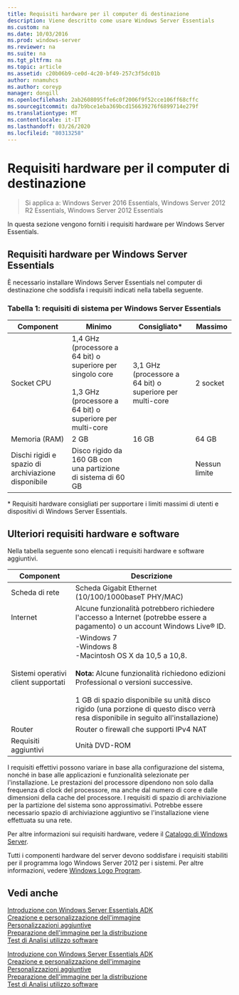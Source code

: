```yaml
---
title: Requisiti hardware per il computer di destinazione
description: Viene descritto come usare Windows Server Essentials
ms.custom: na
ms.date: 10/03/2016
ms.prod: windows-server
ms.reviewer: na
ms.suite: na
ms.tgt_pltfrm: na
ms.topic: article
ms.assetid: c20b06b9-ce0d-4c20-bf49-257c3f5dc01b
author: nnamuhcs
ms.author: coreyp
manager: dongill
ms.openlocfilehash: 2ab2608095ffe6c0f2006f9f52cce106ff68cffc
ms.sourcegitcommit: da7b9bce1eba369bcd156639276f6899714e279f
ms.translationtype: MT
ms.contentlocale: it-IT
ms.lasthandoff: 03/26/2020
ms.locfileid: "80313258"
---
```

# <a name="hardware-requirements-for-the-target-computer"></a>Requisiti hardware per il computer di destinazione

>Si applica a: Windows Server 2016 Essentials, Windows Server 2012 R2 Essentials, Windows Server 2012 Essentials

In questa sezione vengono forniti i requisiti hardware per Windows Server Essentials.  
  
## <a name="hardware-requirements-for-windows-server-essentials"></a>Requisiti hardware per Windows Server Essentials  
 È necessario installare Windows Server Essentials nel computer di destinazione che soddisfa i requisiti indicati nella tabella seguente.  
  
### <a name="table-1--system-requirements-for-windows-server-essentials"></a>Tabella 1: requisiti di sistema per Windows Server Essentials  
  
|Component|Minimo|Consigliato*|Massimo|  
|---------------|-------------|-------------------|-------------|  
|Socket CPU|1,4 GHz (processore a 64 bit) o superiore per singolo core<br /><br /> 1,3 GHz (processore a 64 bit) o superiore per multi-core|3,1 GHz (processore a 64 bit) o superiore per multi-core|2 socket|  
|Memoria (RAM)|2 GB|16 GB|64 GB|  
|Dischi rigidi e spazio di archiviazione disponibile|Disco rigido da 160 GB con una partizione di sistema di 60 GB||Nessun limite|  
  
 \* Requisiti hardware consigliati per supportare i limiti massimi di utenti e dispositivi di Windows Server Essentials.  
  
## <a name="additional-hardware-and-software-requirements"></a>Ulteriori requisiti hardware e software  
 Nella tabella seguente sono elencati i requisiti hardware e software aggiuntivi.  
  
|Component|Descrizione|  
|---------------|-----------------|  
|Scheda di rete|Scheda Gigabit Ethernet (10/100/1000baseT PHY/MAC)|  
|Internet|Alcune funzionalità potrebbero richiedere l'accesso a Internet (potrebbe essere a pagamento) o un account Windows Live® ID.|  
|Sistemi operativi client supportati|-Windows 7<br />-Windows 8<br />-Macintosh OS X da 10,5 a 10,8.<br /><br /> **Nota:** Alcune funzionalità richiedono edizioni Professional o versioni successive.<br /><br /> 1 GB di spazio disponibile su unità disco rigido (una porzione di questo disco verrà resa disponibile in seguito all'installazione)|  
|Router|Router o firewall che supporti IPv4 NAT|  
|Requisiti aggiuntivi|Unità DVD-ROM|  
  
 I requisiti effettivi possono variare in base alla configurazione del sistema, nonché in base alle applicazioni e funzionalità selezionate per l'installazione. Le prestazioni del processore dipendono non solo dalla frequenza di clock del processore, ma anche dal numero di core e dalle dimensioni della cache del processore. I requisiti di spazio di archiviazione per la partizione del sistema sono approssimativi. Potrebbe essere necessario spazio di archiviazione aggiuntivo se l'installazione viene effettuata su una rete.  
  
 Per altre informazioni sui requisiti hardware, vedere il [Catalogo di Windows Server](https://www.windowsservercatalog.com).  
  
 Tutti i componenti hardware del server devono soddisfare i requisiti stabiliti per il programma logo Windows Server 2012 per i sistemi. Per altre informazioni, vedere [Windows Logo Program](https://www.microsoft.com/whdc/winlogo/hwrequirements.mspx).  
  
## <a name="see-also"></a>Vedi anche  

 [Introduzione con Windows Server Essentials ADK](Getting-Started-with-the-Windows-Server-Essentials-ADK.md)   
 [Creazione e personalizzazione dell'immagine](Creating-and-Customizing-the-Image.md)   
 [Personalizzazioni aggiuntive](Additional-Customizations.md)   
 [Preparazione dell'immagine per la distribuzione](Preparing-the-Image-for-Deployment.md)   
 [Test di Analisi utilizzo software](Testing-the-Customer-Experience.md)

 [Introduzione con Windows Server Essentials ADK](../install/Getting-Started-with-the-Windows-Server-Essentials-ADK.md)   
 [Creazione e personalizzazione dell'immagine](../install/Creating-and-Customizing-the-Image.md)   
 [Personalizzazioni aggiuntive](../install/Additional-Customizations.md)   
 [Preparazione dell'immagine per la distribuzione](../install/Preparing-the-Image-for-Deployment.md)   
 [Test di Analisi utilizzo software](../install/Testing-the-Customer-Experience.md)

